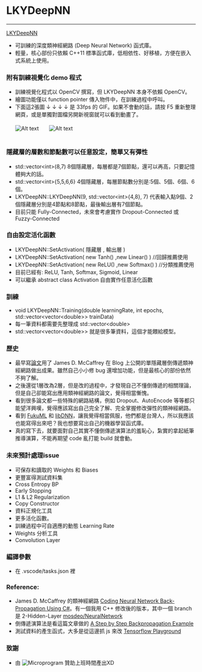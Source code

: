 # LKYDeepNN
---
[LKYDeepNN](https://github.com/mosdeo/LKYDeepNN) 
- 可訓練的深度類神經網路 (Deep Neural Network) 函式庫。
- 輕量，核心部份只依賴 C++11 標準函式庫，低相依性、好移植，方便在嵌入式系統上使用。

### 附有訓練視覺化 demo 程式
- 訓練視覺化程式以 OpenCV 撰寫，但 LKYDeepNN 本身不依賴 OpenCV。
- 繪圖功能僅以 function pointer 傳入物件中，在訓練過程中呼叫。
- 下面這2張圖 ↓ ↓ ↓ ↓ 是 33fps 的 GIF。如果不會動的話，請按 F5 重新整理網頁，或是單獨對圖檔另開新視窗就可以看到動畫了。
</br></br>
![Alt text](https://github.com/mosdeo/LKYDeepNN/blob/master/training_demo_classification.gif "Classification Demo")　　![Alt text](https://github.com/mosdeo/LKYDeepNN/blob/master/training_demo_regression.gif "Cos(2*x) Regression Demo")
</br></br>


### 隱藏層的層數和節點數可以任意設定，簡單又有彈性
- std::vector<int&gt;(8,7) 8個隱藏層，每層都是7個節點，還可以再高，只要記憶體夠大的話。
- std::vector<int&gt;{5,5,6,6} 4個隱藏層，每層節點數分別是:5個、5個、6個、6個。
- LKYDeepNN::LKYDeepNN(9, std::vector<int&gt;{4,8}, 7) 代表輸入點9個、2個隱藏層分別是4節點和8節點，最後輸出層有7個節點。
- 目前只能 Fully-Connected，未來會考慮實作 Dropout-Connected 或 Fuzzy-Connected

### 自由設定活化函數
- LKYDeepNN::SetActivation( 隱藏層 , 輸出層 )
- LKYDeepNN::SetActivation( new Tanh() ,new Linear() )  //回歸推薦使用
- LKYDeepNN::SetActivation( new ReLU() ,new Softmax() ) //分類推薦使用
- 目前已經有: ReLU, Tanh, Softmax, Sigmoid, Linear
- 可以繼承 abstract class Activation 自由實作任意活化函數

### 訓練
- void LKYDeepNN::Training(double learningRate, int epochs, std::vector<vector<double&gt;&gt; trainData)
- 每一筆資料都需要先整理成 std::vector<double&gt;
- std::vector<vector<double&gt;&gt; 就是很多筆資料，這個才能餵給模型。

### 歷史
- 最早寫[論文](http://handle.ncl.edu.tw/11296/ndltd/22213658258720259065)用了 James D. McCaffrey 在 Blog 上公開的單隱藏層倒傳遞類神經網路做出成果。雖然自己小小修 bug 還增加功能，但是最核心的部份依然不夠了解。
- 之後還從1層改為2層，但是改的過程中，才發現自己不懂倒傳遞的相關理論，但是自己卻能寫出應用類神經網路的論文，覺得相當慚愧。
- 看到很多論文都一些特殊的網路結構，例如 Dropout、AutoEncode 等等都只能望洋興嘆，覺得應該寫出自己完全了解、完全掌握修改彈性的類神經網路。
- 看到 [FukuML](https://github.com/fukuball/fuku-ml) 和 [libDNN](https://github.com/botonchou/libdnn/)，讓我覺得相當佩服，他們都是台灣人，所以我應該也能寫得出來吧？我也想要寫出自己的機器學習函式庫。
- 真的寫下去，就要面對自己其實不懂倒傳遞演算法的羞恥心，紮實的拿起紙筆推導演算，不能再期望 code 亂打能 build 就會動。

### 未來預計處理issue
- 可保存和讀取的 Weights 和 Biases
- 更豐富得測試資料集
- Cross Entropy BP
- Early Stopping
- L1 & L2 Regularization
- Copy Constructor
- 資料正規化工具
- 更多活化函數。
- 訓練過程中可自適應的動態 Learning Rate
- Weights 分析工具
- Convolution Layer

### 編譯參數
- 在 .vscode/tasks.json 裡

### Reference:
- James D. McCaffrey 的類神經網路 [Coding Neural Network Back-Propagation Using C#](https://visualstudiomagazine.com/articles/2015/04/01/back-propagation-using-c.aspx)。有一個我用 C++ 修改後的版本，其中一個 branch 是 2-Hidden-Layer [mosdeo/NeuralNetwork](https://github.com/mosdeo/NeuralNetwork)
- 倒傳遞演算法是看這篇文章做的 [A Step by Step Backpropagation Example](https://mattmazur.com/2015/03/17/a-step-by-step-backpropagation-example/)
- 測試資料的產生函式，大多是從這邊抓 js 來改 [Tensorflow Playground](https://github.com/tensorflow/playground) 

### 致謝
- 由 ![Microprogram](http://i.imgur.com/isNhjvl.jpg) 贊助上班時間產出XD
